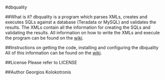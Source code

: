 #dbquality

##What is it?
dbquality is a program which parses XMLs, creates and executes SQLs against a database (Teradata or MySQL) and validates the results. The XMLs contain all the information for creating the SQLs and validating the results. All information on how to write the XMLs and execute the program can be found on the [wiki](https://github.com/gkolokotronis/dbquality/wiki).

##Instructions on getting the code, installing and configuring the dbquality
All of this information can be found on the [wiki](https://github.com/gkolokotronis/dbquality/wiki).

##License 
Please refer to LICENSE

##Author
Georgios Kolokotronis
